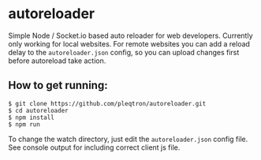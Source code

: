 # autoreloader
Simple Node / Socket.io based auto reloader for web developers. Currently only working for local websites. For remote websites you can add a reload delay to the `autoreloader.json` config, so you can upload changes first before autoreload take action.

## How to get running:


    $ git clone https://github.com/pleqtron/autoreloader.git
    $ cd autoreloader
    $ npm install
    $ npm run

To change the watch directory, just edit the `autoreloader.json` config file. See console output for including correct client js file.
